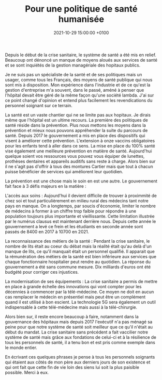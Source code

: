 ﻿---
title:  Pour une politique de santé humanisée
date:   2021-10-29 15:00:00 +0100
image:  'images/hippo.jpg'
---
Depuis le début de la crise sanitaire, le système de santé a été mis en relief. Beaucoup ont dénoncé un manque de moyens aloués aux services de santé et se sont inquiétés de la gestion managériale des hopitaux publics.

Je ne suis pas un spécialiste de la santé et de ses politiques mais un usager, comme tous les Français, des moyens de santé publique qui nous sont mis à disposition. Mon expérience dans l'industrie et de ce qu'est la gestion d'entreprise m'a souvent, dans le passé, améné à penser que l'hôpital devait être géré de la même façon qu'une société lambda. J'ai sur ce point changé d'opinion et entend plus facilement les revendications du personnel soignant sur ce terrain. 

La santé est un vaste chantier qui ne se limite pas aux hopitaux. Je dirais même que l'hôpital est un ultime recours. La première des politiques de santé réside dans la prévention. Plus nous mettons les moyens dans la prévention et mieux nous pouvons appréhender la suite du parcours de santé. Depuis 2017 le gouvernement a mis en place des dispositifs qui visent à améliorer cette prévention. L'extension à onze vaccins obligatoires pour les enfants tend à aller dans ce sens. La mise en place du 100% santé vise également une meilleure prévention en matière de santé. Aujourd'hui quelque soient vos ressources vous pouvez vous équiper de lunettes, prothèses dentaires et appareils auditifs sans reste à charge. Alors bien sur il ne s'agit pas d'offrir à tous des montures Cartier mais que tout à chacun puisse bénéficier de services qui améliorent leur quotidien.

La prévention est une chose mais le soin en est une autre. Le gouvernement fait face à 3 défis majeurs en la matière :

L'accès aux soins : Aujourd'hui il devient difficile de trouver à proximmité de chez soi et tout particulièrement en milieu rural des médecins tant notre pays en manque. On a longtemps, par soucis d'économie, limiter le nombre de médecins à former à un chiffre trop faible pour répondre à une population toujours plus importante et vieillissante. Cette limitation illustrée par le numérus clausus est maintenant derrière nous. Depuis cette année le gouvernement a levé ce frein et les étudiants en seconde année sont passés de 8400 en 2017 à 10700 en 2021. 

La reconnaissance des métiers de la santé : Pendant la crise sanitaire, le nombre de lits était au coeur du débat mais la réalité était qu'au delà d'un manque de lits, ce qu'il manquait était un personnel qualifié. Il apparait que la rémunération des métiers de la santé est bien inférieure aux services que chaque fonctionnaire hospitalier peut rendre au quotidien. La réponse du gouvernement a été sans commune mesure. Dix milliards d'euros ont été budgété pour corriger ces injustices. 

La modernisation de ses équipements : La crise sanitaire a permis de mettre en place à grande échelle des innovations qui vont compter pour les décennies à commencer par la télé-médecine. Ce moyen ne doit en aucun cas remplacer le médecin en présentiel mais peut être un complément quand il est utilisé à bon escient. La technologie 5G sera également un outil indispensable à cette télé-médecine mais aussi à la télé-chirurgie.

Alors bien sur, il reste encore beaucoup à faire, notamment dans la gouvernance des hôpitaux mais depuis 2017 l'exécutif n'a pas ménagé sa peine pour que notre système de santé soit meilleur que ce qu'il n'était au début du mandat. 
La crise sanitaire sans précédent a fait vaccilier notre système de santé mais grâce aux fondations de celui-ci et à la résilience de tous les personnels de santé, il a tenu bon et est pris comme exemple dans le monde entier.

En écrivant ces quelques phrases je pense à tous les personnels soignants qui étaient aux côtés de mon père aux derniers jours de son existence et qui ont fait que cette fin de vie loin des siens lui soit la plus paisible possible. Merci à eux.
